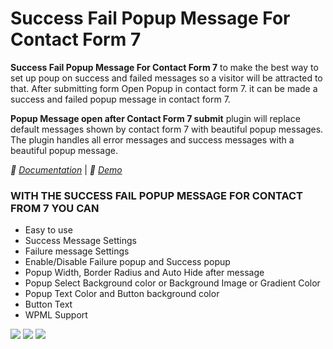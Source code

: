 <h1> Success Fail Popup Message For Contact Form 7 </h1>

<strong>Success Fail Popup Message For Contact Form 7</strong> to make the best way to set up poup on success and failed messages so a visitor will be attracted to that. After submitting form Open Popup in contact form 7. it can be made a success and failed popup message in contact form 7.

**Popup Message open after Contact Form 7 submit** plugin will replace default messages shown by contact form 7 with beautiful popup messages. The plugin handles all error messages and success messages with a beautiful popup message.

*🌟 [Documentation](https://www.plugin999.com/docs/success-fail-popup-message-for-contact-form-7/)* | *🌟 [Demo](https://plugin999.com/demo/success-fail-popup-message-for-contact-form-7/)*


<h3> WITH THE SUCCESS FAIL POPUP MESSAGE FOR CONTACT FROM 7 YOU CAN</h3>

* Easy to use
* Success Message Settings
* Failure message Settings
* Enable/Disable Failure popup and Success popup
* Popup Width, Border Radius and Auto Hide after message
* Popup Select Background color or Background Image or Gradient Color
* Popup Text Color and Button background color
* Button Text
* WPML Support


<img src="https://ps.w.org/success-fail-popup-message-for-contact-form-7/assets/screenshot-1.png?rev=2749087"/>
<img src="https://ps.w.org/success-fail-popup-message-for-contact-form-7/assets/screenshot-2.png?rev=2749087"/>
<img src="https://ps.w.org/success-fail-popup-message-for-contact-form-7/assets/screenshot-3.png?rev=2749087"/>

